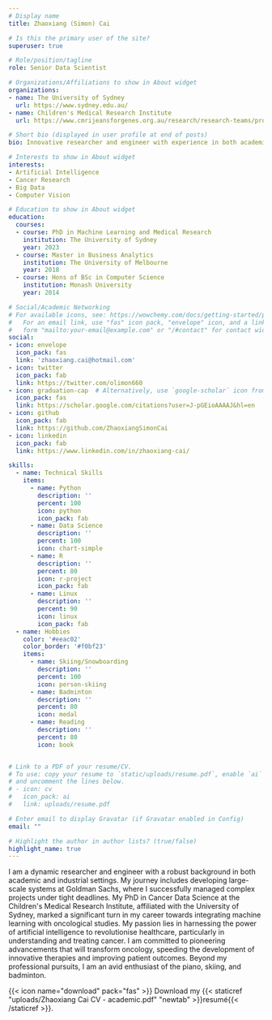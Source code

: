 ```yaml
---
# Display name
title: Zhaoxiang (Simon) Cai

# Is this the primary user of the site?
superuser: true

# Role/position/tagline
role: Senior Data Scientist

# Organizations/Affiliations to show in About widget
organizations:
- name: The University of Sydney
  url: https://www.sydney.edu.au/
- name: Children's Medical Research Institute
  url: https://www.cmrijeansforgenes.org.au/research/research-teams/procan

# Short bio (displayed in user profile at end of posts)
bio: Innovative researcher and engineer with experience in both academia and industry.

# Interests to show in About widget
interests:
- Artificial Intelligence
- Cancer Research
- Big Data
- Computer Vision

# Education to show in About widget
education:
  courses:
  - course: PhD in Machine Learning and Medical Research
    institution: The University of Sydney
    year: 2023
  - course: Master in Business Analytics
    institution: The University of Melbourne
    year: 2018
  - course: Hons of BSc in Computer Science
    institution: Monash University
    year: 2014

# Social/Academic Networking
# For available icons, see: https://wowchemy.com/docs/getting-started/page-builder/#icons
#   For an email link, use "fas" icon pack, "envelope" icon, and a link in the
#   form "mailto:your-email@example.com" or "/#contact" for contact widget.
social:
- icon: envelope
  icon_pack: fas
  link: 'zhaoxiang.cai@hotmail.com'
- icon: twitter
  icon_pack: fab
  link: https://twitter.com/olimon660
- icon: graduation-cap  # Alternatively, use `google-scholar` icon from `ai` icon pack
  icon_pack: fas
  link: https://scholar.google.com/citations?user=J-pGEioAAAAJ&hl=en
- icon: github
  icon_pack: fab
  link: https://github.com/ZhaoxiangSimonCai
- icon: linkedin
  icon_pack: fab
  link: https://www.linkedin.com/in/zhaoxiang-cai/

skills:
  - name: Technical Skills
    items:
      - name: Python
        description: ''
        percent: 100
        icon: python
        icon_pack: fab
      - name: Data Science
        description: ''
        percent: 100
        icon: chart-simple
      - name: R
        description: ''
        percent: 80
        icon: r-project
        icon_pack: fab
      - name: Linux
        description: ''
        percent: 90
        icon: linux
        icon_pack: fab
  - name: Hobbies
    color: '#eeac02'
    color_border: '#f0bf23'
    items:
      - name: Skiing/Snowboarding
        description: ''
        percent: 100
        icon: person-skiing
      - name: Badminton
        description: ''
        percent: 80
        icon: medal
      - name: Reading
        description: ''
        percent: 80
        icon: book


# Link to a PDF of your resume/CV.
# To use: copy your resume to `static/uploads/resume.pdf`, enable `ai` icons in `params.toml`, 
# and uncomment the lines below.
# - icon: cv
#   icon_pack: ai
#   link: uploads/resume.pdf

# Enter email to display Gravatar (if Gravatar enabled in Config)
email: ""

# Highlight the author in author lists? (true/false)
highlight_name: true
---
```


I am a dynamic researcher and engineer with a robust background in both academic and industrial settings. My journey includes developing large-scale systems at Goldman Sachs, where I successfully managed complex projects under tight deadlines. My PhD in Cancer Data Science at the Children's Medical Research Institute, affiliated with the University of Sydney, marked a significant turn in my career towards integrating machine learning with oncological studies. My passion lies in harnessing the power of artificial intelligence to revolutionise healthcare, particularly in understanding and treating cancer. I am committed to pioneering advancements that will transform oncology, speeding the development of innovative therapies and improving patient outcomes. Beyond my professional pursuits, I am an avid enthusiast of the piano, skiing, and badminton.

{{< icon name="download" pack="fas" >}} Download my {{< staticref "uploads/Zhaoxiang Cai CV - academic.pdf" "newtab" >}}resumé{{< /staticref >}}.
